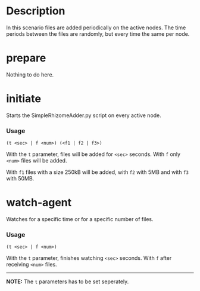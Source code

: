 # Description
In this scenario files are added periodically on the active nodes. The time periods between the files are randomly, but every time the same per node.

# prepare
Nothing to do here.

# initiate
Starts the SimpleRhizomeAdder.py script on every active node.

### Usage
```
(t <sec> | f <num>) (<f1 | f2 | f3>)
```
With the `t` parameter, files will be added for `<sec>` seconds. With `f` only `<num>` files will be added.

With `f1` files with a size 250kB will be added, with `f2` with 5MB and with `f3` with 50MB.

# watch-agent
Watches for a specific time or for a specific number of files.

### Usage
```
(t <sec> | f <num>)
```
With the `t` parameter, finishes watching `<sec>` seconds. With `f` after receiving `<num>` files.

---


**NOTE:** The `t` parameters has to be set seperately.